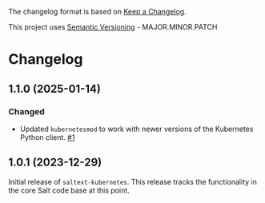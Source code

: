 The changelog format is based on [Keep a Changelog](https://keepachangelog.com/en/1.0.0/).

This project uses [Semantic Versioning](https://semver.org/) - MAJOR.MINOR.PATCH

# Changelog

## 1.1.0 (2025-01-14)


### Changed

- Updated `kubernetesmod` to work with newer versions of the Kubernetes Python client. [#1](https://github.com/salt-extensions/saltext-kubernetes/issues/1)


## 1.0.1 (2023-12-29)

Initial release of `saltext-kubernetes`. This release tracks the functionality in the core Salt code base at this point.
